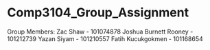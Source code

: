 # Comp3104_Group_Assignment

Group Members:
Zac Shaw - 101074878
Joshua Burnett Rooney - 101212739
Yazan Siyam - 101210557
Fatih Kucukgokmen - 101168654 
